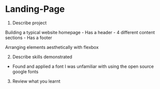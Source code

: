 # Landing-Page

1. Describe project

Building a typical website homepage
    - Has a header
    - 4 different content sections
    - Has a footer

Arranging elements aesthetically with flexbox

2. Describe skills demonstrated

- Found and applied a font I was unfamiliar with using the open source google fonts





3. Review what you learnt